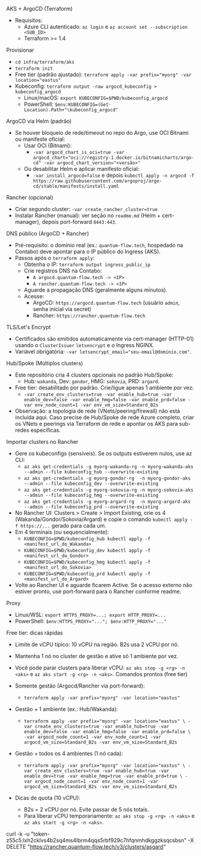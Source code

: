 AKS + ArgoCD (Terraform)

- Requisitos:
  - Azure CLI autenticado: `az login` e `az account set --subscription <SUB_ID>`
  - Terraform >= 1.4

Provisionar

- `cd infra/terraform/aks`
- `terraform init`
- Free tier (padrão ajustado): `terraform apply -var prefix="myorg" -var location="eastus"`
- Kubeconfig: `terraform output -raw argocd_kubeconfig > kubeconfig_argocd`
  - Linux/macOS: `export KUBECONFIG=$PWD/kubeconfig_argocd`
  - PowerShell: `$env:KUBECONFIG=(Get-Location).Path+"\kubeconfig_argocd"`

ArgoCD via Helm (padrão)

- Se houver bloqueio de rede/timeout no repo do Argo, use OCI Bitnami ou manifeste oficial:
  - Usar OCI (Bitnami):
    - `-var argocd_chart_is_oci=true -var argocd_chart="oci://registry-1.docker.io/bitnamicharts/argo-cd" -var argocd_chart_version="<versão>"`
  - Ou desabilitar Helm e aplicar manifesto oficial:
    - `-var install_argocd=false` e depois `kubectl apply -n argocd -f https://raw.githubusercontent.com/argoproj/argo-cd/stable/manifests/install.yaml`

Rancher (opcional)

- Criar segundo cluster: `-var create_rancher_cluster=true`
- Instalar Rancher (manual): ver seção no `readme.md` (Helm + cert-manager), depois port-forward `8443:443`.

DNS público (ArgoCD + Rancher)

- Pré-requisito: o domínio real (ex.: `quantum-flow.tech`, hospedado na Contabo) deve apontar para o IP público do Ingress (AKS).
- Passos após o `terraform apply`:
  - Obtenha o IP: `terraform output ingress_public_ip`
  - Crie registros DNS na Contabo:
    - `A argocd.quantum-flow.tech -> <IP>`
    - `A rancher.quantum-flow.tech -> <IP>`
  - Aguarde a propagação DNS (geralmente alguns minutos).
  - Acesse:
    - ArgoCD: `https://argocd.quantum-flow.tech` (usuário `admin`, senha inicial via secret)
    - Rancher: `https://rancher.quantum-flow.tech`

TLS/Let's Encrypt

- Certificados são emitidos automaticamente via cert-manager (HTTP-01) usando o `ClusterIssuer` `letsencrypt` e o Ingress NGINX.
- Variável obrigatória: `-var letsencrypt_email="seu-email@dominio.com"`.

Hub/Spoke (Múltiplos clusters)

- Este repositório cria 4 clusters opcionais no padrão Hub/Spoke:
  - Hub: `wakanda`, Dev: `gondor`, HMG: `sokovia`, PRD: `argard`.
- Free tier: desabilitado por padrão. Crie/ligue apenas 1 ambiente por vez:
  - `-var create_env_clusters=true -var enable_hub=true -var enable_dev=false -var enable_hmg=false -var enable_prd=false -var env_node_count=1 -var env_vm_size=Standard_B2s`
- Observação: a topologia de rede (VNets/peering/firewall) não está incluída aqui. Caso precise de Hub/Spoke de rede Azure completo, criar os VNets e peerings via Terraform de rede e apontar os AKS para sub-redes específicas.

Importar clusters no Rancher

- Gere os kubeconfigs (sensíveis). Se os outputs estiverem nulos, use az CLI:
  - `az aks get-credentials -g myorg-wakanda-rg -n myorg-wakanda-aks --admin --file kubeconfig_hub --overwrite-existing`
  - `az aks get-credentials -g myorg-gondor-rg  -n myorg-gondor-aks  --admin --file kubeconfig_dev --overwrite-existing`
  - `az aks get-credentials -g myorg-sokovia-rg -n myorg-sokovia-aks --admin --file kubeconfig_hmg --overwrite-existing`
  - `az aks get-credentials -g myorg-argard-rg  -n myorg-argard-aks  --admin --file kubeconfig_prd --overwrite-existing`
- No Rancher UI: Clusters > Create > Import Existing, crie os 4 (Wakanda/Gondor/Sokovia/Argard) e copie o comando `kubectl apply -f https://...` gerado para cada um.
- Em 4 terminais (ou sequencialmente):
  - `KUBECONFIG=$PWD/kubeconfig_hub kubectl apply -f <manifest_url_do_Wakanda>`
  - `KUBECONFIG=$PWD/kubeconfig_dev kubectl apply -f <manifest_url_do_Gondor>`
  - `KUBECONFIG=$PWD/kubeconfig_hmg kubectl apply -f <manifest_url_do_Sokovia>`
  - `KUBECONFIG=$PWD/kubeconfig_prd kubectl apply -f <manifest_url_do_Argard>`
- Volte ao Rancher UI e aguarde ficarem Active. Se o acesso externo não estiver pronto, use port-forward para o Rancher conforme readme.

Proxy

- Linux/WSL: `export HTTPS_PROXY=...; export HTTP_PROXY=...`
- PowerShell: `$env:HTTPS_PROXY="..."; $env:HTTP_PROXY="..."`


Free tier: dicas rápidas

- Limite de vCPU típico: 10 vCPU na região. B2s usa 2 vCPU por nó.
- Mantenha 1 nó no cluster de gestão e ative só 1 ambiente por vez.
- Você pode parar clusters para liberar vCPU: `az aks stop -g <rg> -n <aks>` e `az aks start -g <rg> -n <aks>`.
Comandos prontos (free tier)

- Somente gestão (Argocd/Rancher via port-forward):
  - `terraform apply -var prefix="myorg" -var location="eastus"`

- Gestão + 1 ambiente (ex.: Hub/Wakanda):
  - `terraform apply -var prefix="myorg" -var location="eastus" \
     -var create_env_clusters=true -var enable_hub=true -var enable_dev=false -var enable_hmg=false -var enable_prd=false \
     -var argocd_node_count=1 -var env_node_count=1 -var argocd_vm_size=Standard_B2s -var env_vm_size=Standard_B2s`

- Gestão + todos os 4 ambientes (1 nó cada):
  - `terraform apply -var prefix="myorg" -var location="eastus" \
     -var create_env_clusters=true -var enable_hub=true -var enable_dev=true -var enable_hmg=true -var enable_prd=true \
     -var argocd_node_count=1 -var env_node_count=1 -var argocd_vm_size=Standard_B2s -var env_vm_size=Standard_B2s`

- Dicas de quota (10 vCPU):
  - B2s = 2 vCPU por nó. Evite passar de 5 nós totais.
  - Para liberar vCPU temporariamente: `az aks stop -g <rg> -n <aks>` e `az aks start -g <rg> -n <aks>`.



curl -k -u "token-z55c5:lxh2cklvs4b2sq4ms4lbrm4qqs5rbf929c7hfqnmhdkggzksqcsbsn" -X DELETE "https://rancher.quantum-flow.tech/v3/clusters/asgard"